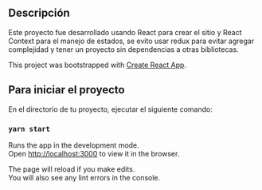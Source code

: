 ## Descripción
Este proyecto fue desarrollado  usando React  para crear el sitio y React Context para el manejo de estados, se evito usar redux para evitar agregar complejidad y tener un proyecto sin dependencias a otras bibliotecas.  

This project was bootstrapped with [Create React App](https://github.com/facebook/create-react-app).

## Para iniciar el proyecto

En el directorio de tu proyecto, ejecutar el siguiente comando:

### `yarn start`

Runs the app in the development mode.<br />
Open [http://localhost:3000](http://localhost:3000) to view it in the browser.

The page will reload if you make edits.<br />
You will also see any lint errors in the console.

